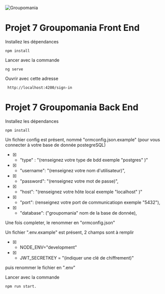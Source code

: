 ![Groupomania ](.groupomania_projet_7)

# Projet 7 Groupomania Front End

Installez les dépendances
```terminal
npm install
```
Lancer avec la commande
```terminal
ng serve
```
Ouvrir avec cette adresse 
```terminal
 http://localhost:4200/sign-in
```


# Projet 7 Groupomania Back End

Installez les dépendances
```terminal
npm install
```

Un fichier config est présent, nommé "ormconfig.json.example"
(pour vous connecter à votre base de donnée postegreSQL)


- [x] - "type" : "(renseignez votre type de bdd exemple "postgres" )"
- [x] - "username": "(renseignez votre nom d'utilisateur)",
- [x] - "password": "(renseignez votre mot de passe)",
- [x] - "host": "(renseignez votre hôte local exemple "localhost" )"
- [x] - "port": (renseignez votre port de communicatiopn exemple "5432"),
- [x] - "database": ("groupomania" nom de la base de donnée),



Une fois completer, le renommer en "ormconfig.json"

Un fichier ".env.example" est présent, 2 champs sont à remplir 
- [x] - NODE_ENV="development" 
- [x] - JWT_SECRETKEY = "(indiquer une clé de chiffrement)"

puis renommer le fichier en ".env"


Lancer avec la commande 
```terminal
npm run start.
```
